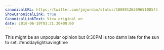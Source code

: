```yaml
---
canonicalURL: https://twitter.com/jmjordan/status/1008912630965100544
ShowCanonicalLink: true
CanonicalLinkText: View original on
date: 2018-06-19T03:21:30+00:00
---
```

This might be an unpopular opinion but 8:30PM is too damn late for the sun to set. #enddaylightsavingtime
